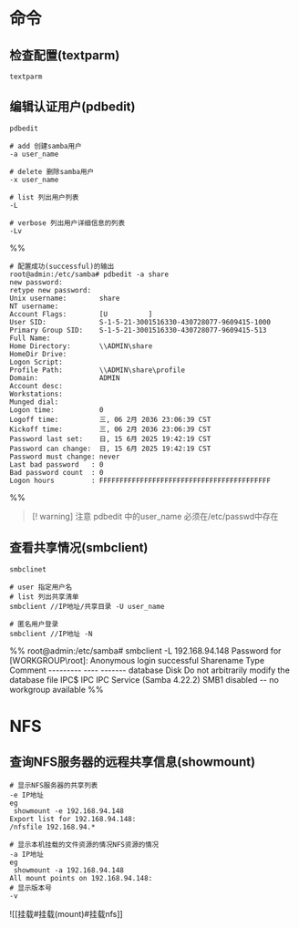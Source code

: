 # 命令
## 检查配置(textparm)
```
textparm
```
## 编辑认证用户(pdbedit)
```
pdbedit

# add 创建samba用户
-a user_name

# delete 删除samba用户
-x user_name

# list 列出用户列表
-L

# verbose 列出用户详细信息的列表
-Lv

```
%%

```
# 配置成功(successful)的输出
root@admin:/etc/samba# pdbedit -a share
new password:
retype new password:
Unix username:        share
NT username:
Account Flags:        [U          ]
User SID:             S-1-5-21-3001516330-430728077-9609415-1000
Primary Group SID:    S-1-5-21-3001516330-430728077-9609415-513
Full Name:
Home Directory:       \\ADMIN\share
HomeDir Drive:
Logon Script:
Profile Path:         \\ADMIN\share\profile
Domain:               ADMIN
Account desc:
Workstations:
Munged dial:
Logon time:           0
Logoff time:          三, 06 2月 2036 23:06:39 CST
Kickoff time:         三, 06 2月 2036 23:06:39 CST
Password last set:    日, 15 6月 2025 19:42:19 CST
Password can change:  日, 15 6月 2025 19:42:19 CST
Password must change: never
Last bad password   : 0
Bad password count  : 0
Logon hours         : FFFFFFFFFFFFFFFFFFFFFFFFFFFFFFFFFFFFFFFFFF
```
%%
> [! warning] 注意
> pdbedit 中的user_name 必须在/etc/passwd中存在
## 查看共享情况(smbclient)
```shell
smbclinet

# user 指定用户名
# list 列出共享清单
smbclient //IP地址/共享目录 -U user_name 

# 匿名用户登录
smbclient //IP地址 -N
```
%% 
root@admin:/etc/samba# smbclient -L 192.168.94.148
Password for \[WORKGROUP\root]:
Anonymous login successful
        Sharename       Type      Comment
        ---------       ----      -------
        database        Disk      Do not arbitrarily modify the database file
        IPC$            IPC       IPC Service (Samba 4.22.2)
SMB1 disabled -- no workgroup available
 %%

# NFS
## 查询NFS服务器的远程共享信息(showmount)
```shell
# 显示NFS服务器的共享列表
-e IP地址
eg
 showmount -e 192.168.94.148
Export list for 192.168.94.148:
/nfsfile 192.168.94.*

# 显示本机挂载的文件资源的情况NFS资源的情况
-a IP地址
eg
 showmount -a 192.168.94.148
All mount points on 192.168.94.148:
# 显示版本号
-v 
```
![[挂载#挂载(mount)#挂载nfs]]

